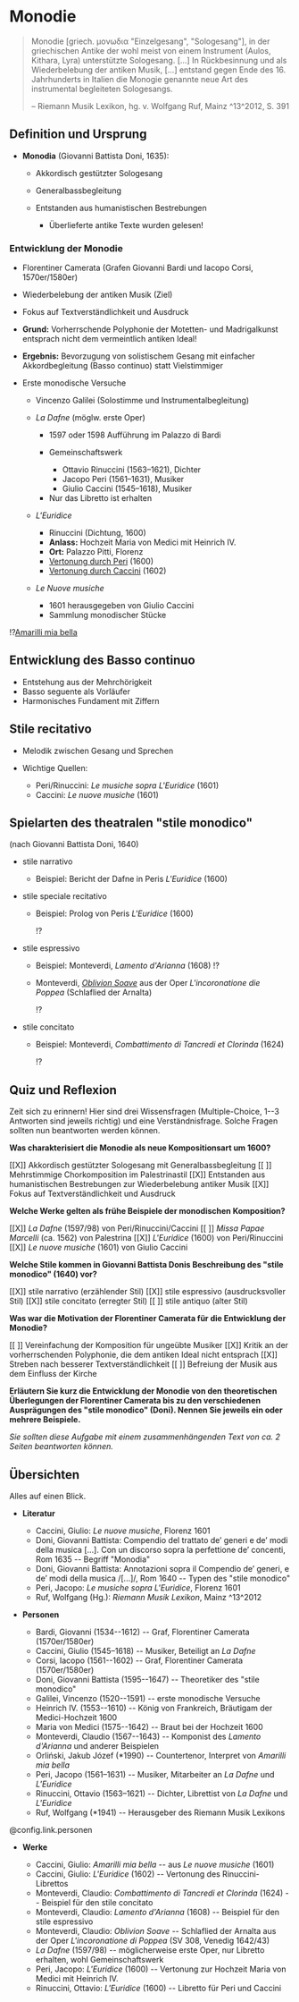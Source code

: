 <!--
author:   Dennis Ried
email:    dennis.ried@musikwiss.uni-halle.de
version:  1.0.0
language: de
narrator: Deutsch Female
import:   ../config.md
link:     ../style.css
link:     https://fonts.googleapis.com/css2?family=Source+Sans+3:ital,wght@0,200..900;1,200..900&display=swap
font:     Source Sans 3
tags:     barock, gattung, vokalmusik
-->

# Monodie

> Monodie [griech. μονωδια "Einzelgesang", "Sologesang"], in der griechischen Antike der wohl meist von einem Instrument (Aulos, Kithara, Lyra) unterstützte Sologesang.
> \[...\]
> In Rückbesinnung und als Wiederbelebung der antiken Musik, \[...\] entstand gegen Ende des 16. Jahrhunderts in Italien die Monogie genannte neue Art des instrumental begleiteten Sologesangs.
>
> – Riemann Musik Lexikon, hg. v. Wolfgang Ruf, Mainz ^13^2012, S. 391

## Definition und Ursprung
* **Monodia** (Giovanni Battista Doni, 1635):

  * Akkordisch gestützter Sologesang
  * Generalbassbegleitung
  * Entstanden aus humanistischen Bestrebungen

    * Überlieferte antike Texte wurden gelesen!

### Entwicklung der Monodie

* Florentiner Camerata (Grafen Giovanni Bardi und Iacopo Corsi, 1570er/1580er)
* Wiederbelebung der antiken Musik (Ziel)
* Fokus auf Textverständlichkeit und Ausdruck
* **Grund:** Vorherrschende Polyphonie der Motetten- und Madrigalkunst entsprach nicht dem vermeintlich antiken Ideal!
* **Ergebnis:** Bevorzugung von solistischem Gesang mit einfacher Akkordbegleitung (Basso continuo) statt Vielstimmiger <!-- vielstimmiger ...? (vielstimmiges Singen, vielstimmige Begleitung?) -->

* Erste monodische Versuche

  * Vincenzo Galilei (Solostimme und Instrumentalbegleitung)
  * _La Dafne_ (möglw. erste Oper)
    
    * 1597 oder 1598 Aufführung im Palazzo di Bardi
    * Gemeinschaftswerk

      * Ottavio Rinuccini (1563–1621), Dichter
      * Jacopo Peri (1561–1631), Musiker
      * Giulio Caccini (1545–1618), Musiker
    <!-- Jacopo Corsi? -->

    * Nur das Libretto ist erhalten

  * _L'Euridice_
    
    * Rinuccini (Dichtung, 1600) 
    * **Anlass:** Hochzeit Maria von Medici mit Heinrich IV.
    * **Ort:** Palazzo Pitti, Florenz
    * [Vertonung durch Peri](https://www.youtube.com/watch?v=v-Uf30MaXCY) (1600)
    * [Vertonung durch Caccini](https://www.youtube.com/watch?v=4EWX3p1ahWY) (1602)

  * _Le Nuove musiche_

    * 1601 herausgegeben von Giulio Caccini
    * Sammlung monodischer Stücke
  
!?[Amarilli mia bella](https://www.youtube.com/watch?v=bHVXUNtCcfk "Giulio Caccini: _Amarilli mia bella_, Jakub Józef Orliński")

## Entwicklung des Basso continuo
* Entstehung aus der Mehrchörigkeit
* Basso seguente als Vorläufer
* Harmonisches Fundament mit Ziffern

## Stile recitativo
* Melodik zwischen Gesang und Sprechen
* Wichtige Quellen:

  * Peri/Rinuccini: _Le musiche sopra L'Euridice_ (1601)
  * Caccini: _Le nuove musiche_ (1601)

## Spielarten des theatralen "stile monodico"
(nach Giovanni Battista Doni, 1640)

* stile narrativo 

  * Beispiel: Bericht der Dafne in Peris _L'Euridice_ (1600)

* stile speciale recitativo 

  * Beispiel: Prolog von Peris _L'Euridice_ (1600)
    
    !?[](https://www.youtube.com/watch?v=6Z1i4aYgmyc)

* stile espressivo 

  * Beispiel: Monteverdi, _Lamento d'Arianna_ (1608) !?[](https://www.youtube.com/watch?v=3iY1jBk50ok)
  * Monteverdi, [_Oblivion Soave_](https://youtu.be/MGRQhiaLTI8?si=XTwuiz0cB57rTsoz&t=7927 "Beginn der Arie bei 2:12:55") aus der Oper _L'incoronatione die Poppea_ (Schlaflied der Arnalta)

    !?[](https://www.youtube.com/watch?v=q1DE1dTdCNE)

* stile concitato

  * Beispiel: Monteverdi, _Combattimento di Tancredi et Clorinda_ (1624)
    
    !?[](https://www.youtube.com/watch?v=AT_Ktsg86gs) 

## Quiz und Reflexion
Zeit sich zu erinnern! Hier sind drei Wissensfragen (Multiple-Choice, 1--3 Antworten sind jeweils richtig) und eine Verständnisfrage. Solche Fragen sollten nun beantworten werden können.

**Was charakterisiert die Monodie als neue Kompositionsart um 1600?**

[[X]] Akkordisch gestützter Sologesang mit Generalbassbegleitung
[[ ]] Mehrstimmige Chorkomposition im Palestrinastil
[[X]] Entstanden aus humanistischen Bestrebungen zur Wiederbelebung antiker Musik
[[X]] Fokus auf Textverständlichkeit und Ausdruck

**Welche Werke gelten als frühe Beispiele der monodischen Komposition?**

[[X]] _La Dafne_ (1597/98) von Peri/Rinuccini/Caccini
[[ ]] _Missa Papae Marcelli_ (ca. 1562) von Palestrina
[[X]] _L'Euridice_ (1600) von Peri/Rinuccini
[[X]] _Le nuove musiche_ (1601) von Giulio Caccini

**Welche Stile kommen in Giovanni Battista Donis Beschreibung des "stile monodico" (1640) vor?**

[[X]] stile narrativo (erzählender Stil)
[[X]] stile espressivo (ausdrucksvoller Stil)
[[X]] stile concitato (erregter Stil)
[[ ]] stile antiquo (alter Stil)

**Was war die Motivation der Florentiner Camerata für die Entwicklung der Monodie?**

[[ ]] Vereinfachung der Komposition für ungeübte Musiker
[[X]] Kritik an der vorherrschenden Polyphonie, die dem antiken Ideal nicht entsprach
[[X]] Streben nach besserer Textverständlichkeit
[[ ]] Befreiung der Musik aus dem Einfluss der Kirche

**Erläutern Sie kurz die Entwicklung der Monodie von den theoretischen Überlegungen der Florentiner Camerata bis zu den verschiedenen Ausprägungen des "stile monodico" (Doni). Nennen Sie jeweils ein oder mehrere Beispiele.**

*Sie sollten diese Aufgabe mit einem zusammenhängenden Text von ca. 2 Seiten beantworten können.*

## Übersichten

Alles auf einen Blick.

* **Literatur**

  * Caccini, Giulio: *Le nuove musiche*, Florenz 1601
  * Doni, Giovanni Battista: Compendio del trattato de’ generi e de’ modi della musica […]. Con un discorso sopra la perfettione de’ concenti, Rom 1635 -- Begriff "Monodia"
  * Doni, Giovanni Battista: Annotazioni sopra il Compendio de’ generi, e de’ modi della musica /[...]/, Rom 1640 -- Typen des "stile monodico"
  * Peri, Jacopo: *Le musiche sopra L'Euridice*, Florenz 1601
  * Ruf, Wolfgang (Hg.): *Riemann Musik Lexikon*, Mainz ^13^2012

* **Personen**

  * Bardi, Giovanni (1534--1612) -- Graf, Florentiner Camerata (1570er/1580er)
  * Caccini, Giulio (1545–1618) -- Musiker, Beteiligt an _La Dafne_
  * Corsi, Iacopo (1561--1602) -- Graf, Florentiner Camerata (1570er/1580er)
  * Doni, Giovanni Battista (1595--1647) -- Theoretiker des "stile monodico"
  * Galilei, Vincenzo (1520--1591) -- erste monodische Versuche
  * Heinrich IV. (1553--1610) -- König von Frankreich, Bräutigam der Medici-Hochzeit 1600
  * Maria von Medici (1575--1642) -- Braut bei der Hochzeit 1600
  * Monteverdi, Claudio (1567--1643) -- Komponist des _Lamento d'Arianna_ und anderer Beispielen
  * Orliński, Jakub Józef (*1990) -- Countertenor, Interpret von _Amarilli mia bella_
  * Peri, Jacopo (1561–1631) -- Musiker, Mitarbeiter an _La Dafne_ und _L'Euridice_
  * Rinuccini, Ottavio (1563–1621) -- Dichter, Librettist von _La Dafne_ und _L'Euridice_
  * Ruf, Wolfgang (*1941) -- Herausgeber des Riemann Musik Lexikons

@config.link.personen

* **Werke**
  
  * Caccini, Giulio: *Amarilli mia bella* -- aus _Le nuove musiche_ (1601)
  * Caccini, Giulio: *L'Euridice* (1602) -- Vertonung des Rinuccini-Librettos
  * Monteverdi, Claudio: *Combattimento di Tancredi et Clorinda* (1624) -- Beispiel für den stile concitato
  * Monteverdi, Claudio: *Lamento d'Arianna* (1608) -- Beispiel für den stile espressivo
  * Monteverdi, Claudio: *Oblivion Soave* -- Schlaflied der Arnalta aus der Oper _L'incoronatione di Poppea_ (SV 308, Venedig 1642/43)
  * *La Dafne* (1597/98) -- möglicherweise erste Oper, nur Libretto erhalten, wohl Gemeinschaftswerk
  * Peri, Jacopo: *L'Euridice* (1600) -- Vertonung zur Hochzeit Maria von Medici mit Heinrich IV.
  * Rinuccini, Ottavio: *L'Euridice* (1600) -- Libretto für Peri und Caccini

 
